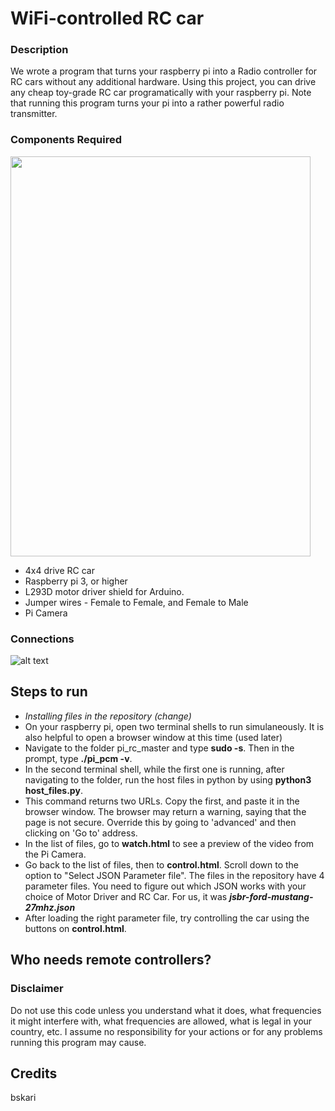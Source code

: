 # WiFi-controlled RC car

### Description
We wrote a program that turns your raspberry pi into a Radio controller for RC cars without any additional hardware. Using this project, you can drive any cheap toy-grade RC car programatically with your raspberry pi.
Note that running this program turns your pi into a rather powerful radio transmitter.

### Components Required
<img src="https://github.com/tejaskarnani/WiFi-controlled-RC-car/blob/master/Required%20Components.jpeg" height="640" width="480">

* 4x4 drive RC car
* Raspberry pi 3, or higher
* L293D motor driver shield for Arduino.
* Jumper wires - Female to Female, and Female to Male
* Pi Camera

### Connections
![alt text](https://github.com/tejaskarnani/WiFi-controlled-RC-car/blob/master/Connections.png)

## Steps to run
* _Installing files in the repository (change)_
* On your raspberry pi, open two terminal shells to run simulaneously. It is also helpful to open a browser window at this time (used later)
* Navigate to the folder pi_rc_master and type **sudo -s**. Then in the prompt, type **./pi_pcm -v**. 
* In the second terminal shell, while the first one is running, after navigating to the folder, run the host files in python by using **python3 host_files.py**.
* This command returns two URLs. Copy the first, and paste it in the browser window. The browser may return a warning, saying that the page is not secure. Override this by going to 'advanced' and then clicking on 'Go to' address.
* In the list of files, go to **watch.html** to see a preview of the video from the Pi Camera.
* Go back to the list of files, then to **control.html**. Scroll down to the option to "Select JSON Parameter file". The files in the repository have 4 parameter files. You need to figure out which JSON works with your choice of Motor Driver and RC Car. For us, it was ***jsbr-ford-mustang-27mhz.json***
* After loading the right parameter file, try controlling the car using the buttons on **control.html**. 

## Who needs remote controllers?


### Disclaimer
Do not use this code unless you understand what it does, what frequencies it might interfere with, what frequencies are allowed, what is legal in your country, etc. I assume no responsibility for your actions or for any problems running this program may cause.

## Credits
bskari

